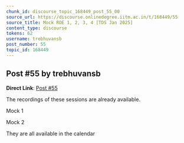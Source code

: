 ```yaml
---
chunk_id: discourse_topic_168449_post_55_00
source_url: https://discourse.onlinedegree.iitm.ac.in/t/168449/55
source_title: Mock ROE 1, 2, 3, 4 [TDS Jan 2025]
content_type: discourse
tokens: 62
username: trebhuvansb
post_number: 55
topic_id: 168449
---
```


## Post #55 by trebhuvansb

**Direct Link**: [Post #55](https://discourse.onlinedegree.iitm.ac.in/t/168449/55)

The recordings of these sessions are already available.

Mock 1

Mock 2

They are all available in the calendar
